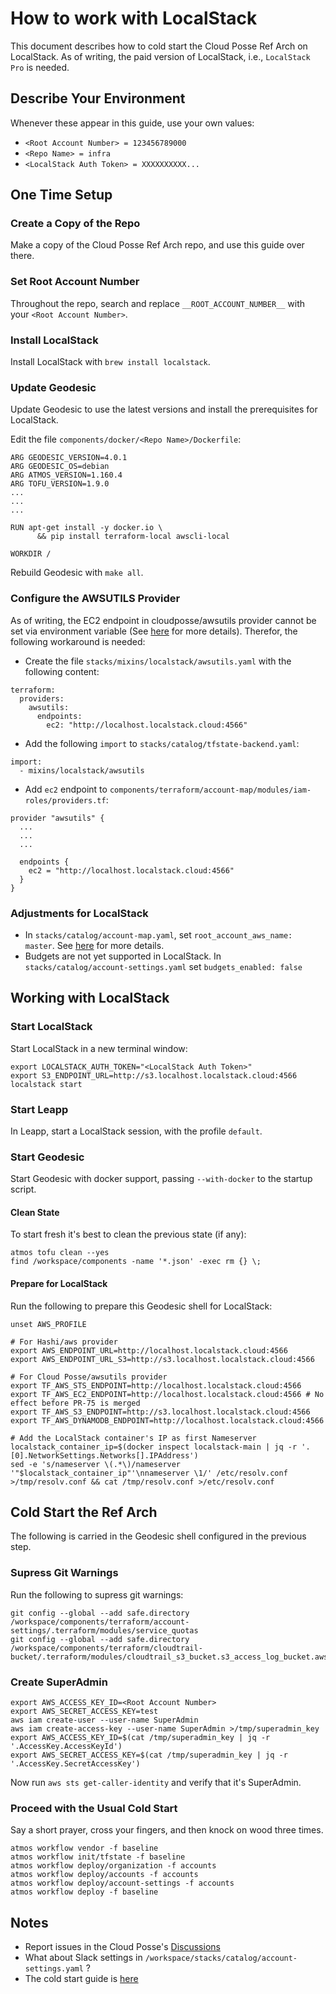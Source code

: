 # How to work with LocalStack

This document describes how to cold start the Cloud Posse Ref Arch on LocalStack. As of writing,
the paid version of LocalStack, i.e., `LocalStack Pro` is needed.

## Describe Your Environment
Whenever these appear in this guide, use your own values:
* `<Root Account Number> = 123456789000`
* `<Repo Name> = infra`
* `<LocalStack Auth Token> = XXXXXXXXXX...`

## One Time Setup
### Create a Copy of the Repo
Make a copy of the Cloud Posse Ref Arch repo, and use this guide over there.

### Set Root Account Number
Throughout the repo, search and replace `__ROOT_ACCOUNT_NUMBER__` with your `<Root Account Number>`.

### Install LocalStack
Install LocalStack with `brew install localstack`.

### Update Geodesic
Update Geodesic to use the latest versions and install the prerequisites for LocalStack.

Edit the file `components/docker/<Repo Name>/Dockerfile`:
```
ARG GEODESIC_VERSION=4.0.1
ARG GEODESIC_OS=debian
ARG ATMOS_VERSION=1.160.4
ARG TOFU_VERSION=1.9.0
...
...
...

RUN apt-get install -y docker.io \
      && pip install terraform-local awscli-local

WORKDIR /
```

Rebuild Geodesic with `make all`.

### Configure the AWSUTILS Provider
As of writing, the EC2 endpoint in cloudposse/awsutils provider cannot be set via environment variable
(See [here](https://github.com/cloudposse/terraform-provider-awsutils/pull/75) for more details).
Therefor, the following workaround is needed:

* Create the file `stacks/mixins/localstack/awsutils.yaml` with the following content:
```
terraform:
  providers:
    awsutils:
      endpoints:
        ec2: "http://localhost.localstack.cloud:4566"
```

* Add the following `import` to `stacks/catalog/tfstate-backend.yaml`:
```
import:
  - mixins/localstack/awsutils
```


* Add `ec2` endpoint to `components/terraform/account-map/modules/iam-roles/providers.tf`:
```
provider "awsutils" {
  ...
  ...
  ...

  endpoints {
    ec2 = "http://localhost.localstack.cloud:4566"
  }
}
```

### Adjustments for LocalStack
* In `stacks/catalog/account-map.yaml`, set `root_account_aws_name: master`. See [here](https://github.com/orgs/cloudposse/discussions/40) for more details.
* Budgets are not yet supported in LocalStack. In `stacks/catalog/account-settings.yaml` set `budgets_enabled: false`

## Working with LocalStack
### Start LocalStack
Start LocalStack in a new terminal window:
```
export LOCALSTACK_AUTH_TOKEN="<LocalStack Auth Token>"
export S3_ENDPOINT_URL=http://s3.localhost.localstack.cloud:4566
localstack start
```

### Start Leapp
In Leapp, start a LocalStack session, with the profile `default`.

### Start Geodesic
Start Geodesic with docker support, passing `--with-docker` to the startup script.

#### Clean State
To start fresh it's best to clean the previous state (if any):
```
atmos tofu clean --yes
find /workspace/components -name '*.json' -exec rm {} \;
```

#### Prepare for LocalStack
Run the following to prepare this Geodesic shell for LocalStack:

```
unset AWS_PROFILE

# For Hashi/aws provider
export AWS_ENDPOINT_URL=http://localhost.localstack.cloud:4566
export AWS_ENDPOINT_URL_S3=http://s3.localhost.localstack.cloud:4566

# For Cloud Posse/awsutils provider
export TF_AWS_STS_ENDPOINT=http://localhost.localstack.cloud:4566
export TF_AWS_EC2_ENDPOINT=http://localhost.localstack.cloud:4566 # No effect before PR-75 is merged
export TF_AWS_S3_ENDPOINT=http://s3.localhost.localstack.cloud:4566
export TF_AWS_DYNAMODB_ENDPOINT=http://localhost.localstack.cloud:4566

# Add the LocalStack container's IP as first Nameserver
localstack_container_ip=$(docker inspect localstack-main | jq -r '.[0].NetworkSettings.Networks[].IPAddress')
sed -e 's/nameserver \(.*\)/nameserver '"$localstack_container_ip"'\nnameserver \1/' /etc/resolv.conf >/tmp/resolv.conf && cat /tmp/resolv.conf >/etc/resolv.conf
```

## Cold Start the Ref Arch
The following is carried in the Geodesic shell configured in the previous step.

### Supress Git Warnings
Run the following to supress git warnings:
```
git config --global --add safe.directory /workspace/components/terraform/account-settings/.terraform/modules/service_quotas
git config --global --add safe.directory /workspace/components/terraform/cloudtrail-bucket/.terraform/modules/cloudtrail_s3_bucket.s3_access_log_bucket.aws_s3_bucket.s3_user.s3_user
```

### Create SuperAdmin
```
export AWS_ACCESS_KEY_ID=<Root Account Number>
export AWS_SECRET_ACCESS_KEY=test
aws iam create-user --user-name SuperAdmin
aws iam create-access-key --user-name SuperAdmin >/tmp/superadmin_key
export AWS_ACCESS_KEY_ID=$(cat /tmp/superadmin_key | jq -r '.AccessKey.AccessKeyId')
export AWS_SECRET_ACCESS_KEY=$(cat /tmp/superadmin_key | jq -r '.AccessKey.SecretAccessKey')
```
Now run `aws sts get-caller-identity` and verify that it's SuperAdmin.

### Proceed with the Usual Cold Start
Say a short prayer, cross your fingers, and then knock on wood three times.

```
atmos workflow vendor -f baseline
atmos workflow init/tfstate -f baseline
atmos workflow deploy/organization -f accounts
atmos workflow deploy/accounts -f accounts
atmos workflow deploy/account-settings -f accounts
atmos workflow deploy -f baseline
```

## Notes
* Report issues in the Cloud Posse's [Discussions](https://github.com/orgs/cloudposse/discussions)
* What about Slack settings in `/workspace/stacks/catalog/account-settings.yaml` ?
* The cold start guide is [here](https://docs.cloudposse.com/layers/accounts/tutorials/manual-configuration/)


